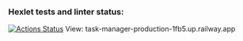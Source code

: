 ### Hexlet tests and linter status:
[![Actions Status](https://github.com/pyhton-delevoper/python-project-52/workflows/hexlet-check/badge.svg)](https://github.com/pyhton-delevoper/python-project-52/actions)
View: task-manager-production-1fb5.up.railway.app